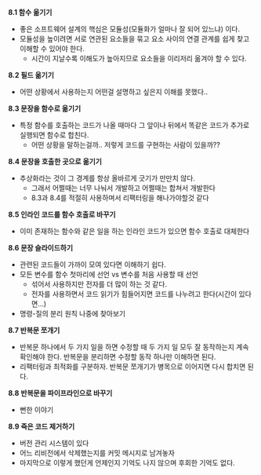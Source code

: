 **8.1 함수 옮기기**
- 좋은 소프트웨어 설계의 핵심은 모듈성(모듈화가 얼마나 잘 되어 있느냐) 이다.
- 모듈성을 높이려면 서로 연관된 요소들을 묶고 요소 사이의 연결 관계를 쉽게 찾고 이해할 수 있어야 한다.
    - 시간이 지날수록 이해도가 높아지므로 요소들을 이리저리 옮겨야 할 수 있다.

**8.2 필드 옮기기**
- 어떤 상황에서 사용하는지 어떤걸 설명하고 싶은지 이해를 못했다..

**8.3 문장을 함수로 옮기기**
- 특정 함수를 호출하는 코드가 나올 때마다 그 앞이나 뒤에서 똑같은 코드가 추가로 실행되면 함수로 합친다.
    - 어떤 상황을 말하는걸까.. 저렇게 코드를 구현하는 사람이 있을까??

**8.4 문장을 호출한 곳으로 옮기기**
- 추상화라는 것이 그 경계를 항상 올바르게 긋기가 만만치 않다.
    - 그래서 어쩔때는 너무 나눠서 개발하고 어쩔때는 합쳐서 개발한다
    - 8.3과 8.4를 적절히 사용하며서 리팩터링을 해나가야할것 같다

**8.5 인라인 코드를 함수 호출로 바꾸기**
- 이미 존재하는 함수와 같은 일을 하는 인라인 코드가 있으면 함수 호출로 대체한다

**8.6 문장 슬라이드하기**
- 관련된 코드들이 가까이 모여 있다면 이해하기 쉽다.
- 모든 변수를 함수 첫마리에 선언 vs 변수를 처음 사용할 때 선언
    - 섞어서 사용하지만 전자를 더 많이 하는 것 같다.
    - 전자를 사용하면서 코드 읽기가 힘들어지면 코드를 나누려고 한다(시간이 있다면…)
- 명령-질의 분리 원칙 나중에 찾아보기

**8.7 반복문 쪼개기**
- 반복문 하나에서 두 가지 일을 하면 수정할 때 두 가지 일 모두 잘 동작하는지 계속 확인해야 한다. 반복문을 분리하면 수정할 동작 하나만 이해하면 된다.
- 리팩터링과 최적화를 구분하자. 반복문 쪼개기가 병목으로 이어지면 다시 합치면 된다.

**8.8 반복문을 파이프라인으로 바꾸기**
- 뻔한 이야기

**8.9 죽은 코드 제거하기**
- 버전 관리 시스템이 있다
- 어느 리비전에서 삭제했는지를 커밋 메시지로 남겨놓자
- 마지막으로 이렇게 했던게 언제인지 기억도 나지 않으며 후회한 기억도 없다.

